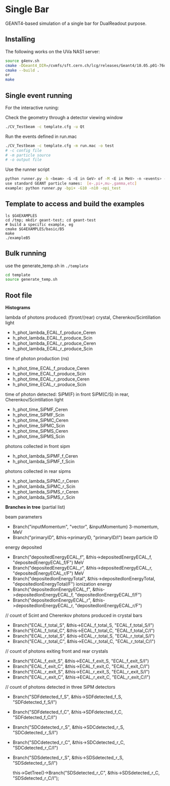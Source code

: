 # Single Bar

GEANT4-based simulation of a single bar for DualReadout purpose.

## Installing

The following works on the UVa NAS1 server:
```bash
source g4env.sh
cmake -DGeant4_DIR=/cvmfs/sft.cern.ch/lcg/releases/Geant4/10.05.p01-76df0/x86_64-centos7-gcc8-opt/lib64/Geant4-10.5.1
cmake --build .
or
make
```

## Single event running
For the interactive runing:

Check the geometry through a detector viewing window
```bash
./CV_Testbeam -c template.cfg -u Qt  
```
Run the events defined in run.mac
```bash
./CV_Testbeam -c template.cfg -m run.mac -o test
# -c config file
# -m particle source
# -o output file
```

Use the runner script
```bash
python runner.py -b <beam> -G <E in GeV> of -M <E in MeV> -n <events> -o<outputfile>
use standard GEANT particle names:  [e-,pi+,mu-,gamma,etc]
example: python runner.py -bpi+ -G10 -n10 -opi_test
```


## Template to access and build the examples
```
ls $G4EXAMPLES
cd /tmp; mkdir geant-test; cd geant-test
# build a specific example, eg
cmake $G4EXAMPLES/basic/B5
make
./exampleB5
```


## Bulk running
use the generate_temp.sh in `./template`
```bash
cd template 
source generate_temp.sh
```

## Root file

__Histograms__

lambda of photons produced: (f)ront/(rear) crystal, Cherenkov/Scintillation light
- h_phot_lambda_ECAL_f_produce_Ceren
- h_phot_lambda_ECAL_f_produce_Scin
- h_phot_lambda_ECAL_r_produce_Ceren
- h_phot_lambda_ECAL_r_produce_Scin

time of photon production (ns)
- h_phot_time_ECAL_f_produce_Ceren
- h_phot_time_ECAL_f_produce_Scin
- h_phot_time_ECAL_r_produce_Ceren
- h_phot_time_ECAL_r_produce_Scin

time of photon detected: SiPM(F) in front SiPM(C/S) in rear, Cherenkov/Scintillation light
- h_phot_time_SiPMF_Ceren
- h_phot_time_SiPMF_Scin
- h_phot_time_SiPMC_Ceren
- h_phot_time_SiPMC_Scin
- h_phot_time_SiPMS_Ceren
- h_phot_time_SiPMS_Scin

photons collected in front sipm
- h_phot_lambda_SiPMF_f_Ceren
- h_phot_lambda_SiPMF_f_Scin

photons collected in rear sipms
- h_phot_lambda_SiPMC_r_Ceren
- h_phot_lambda_SiPMC_r_Scin 
- h_phot_lambda_SiPMS_r_Ceren
- h_phot_lambda_SiPMS_r_Scin

__Branches in tree__ (partial list)

beam parameters
- Branch("inputMomentum", "vector<float>", &inputMomentum)  3-momentum, MeV
- Branch("primaryID", &this->primaryID, "primaryID/I") beam particle ID

energy deposited
- Branch("depositedEnergyECAL_f", &this->depositedEnergyECAL_f, "depositedEnergyECAL_f/F") MeV
- Branch("depositedEnergyECAL_r", &this->depositedEnergyECAL_r, "depositedEnergyECAL_r/F") MeV
- Branch("depositedIonEnergyTotal", &this->depositedIonEnergyTotal, "depositedIonEnergyTotal/F") ionization energy
- Branch("depositedIonEnergyECAL_f", &this->depositedIonEnergyECAL_f, "depositedIonEnergyECAL_f/F")
- Branch("depositedIonEnergyECAL_r", &this->depositedIonEnergyECAL_r, "depositedIonEnergyECAL_r/F")
  
// count of Scint and Cherenkov photons produced in crystal bars
- Branch("ECAL_f_total_S", &this->ECAL_f_total_S, "ECAL_f_total_S/I")
- Branch("ECAL_f_total_C", &this->ECAL_f_total_C, "ECAL_f_total_C/I")
- Branch("ECAL_r_total_S", &this->ECAL_r_total_S, "ECAL_r_total_S/I")
- Branch("ECAL_r_total_C", &this->ECAL_r_total_C, "ECAL_r_total_C/I")  

// count of photons exiting front and rear crystals
- Branch("ECAL_f_exit_S", &this->ECAL_f_exit_S, "ECAL_f_exit_S/I")
- Branch("ECAL_f_exit_C", &this->ECAL_f_exit_C, "ECAL_f_exit_C/I")
- Branch("ECAL_r_exit_S", &this->ECAL_r_exit_S, "ECAL_r_exit_S/I")
- Branch("ECAL_r_exit_C", &this->ECAL_r_exit_C, "ECAL_r_exit_C/I")

// count of photons detected in three SiPM detectors
- Branch("SDFdetected_f_S", &this->SDFdetected_f_S, "SDFdetected_f_S/I")
- Branch("SDFdetected_f_C", &this->SDFdetected_f_C, "SDFdetected_f_C/I")
- Branch("SDCdetected_r_S", &this->SDCdetected_r_S, "SDCdetected_r_S/I")
- Branch("SDCdetected_r_C", &this->SDCdetected_r_C, "SDCdetected_r_C/I")
- Branch("SDSdetected_r_S", &this->SDSdetected_r_S, "SDSdetected_r_S/I")
  
  this->GetTree()->Branch("SDSdetected_r_C", &this->SDSdetected_r_C, "SDSdetected_r_C/I");

